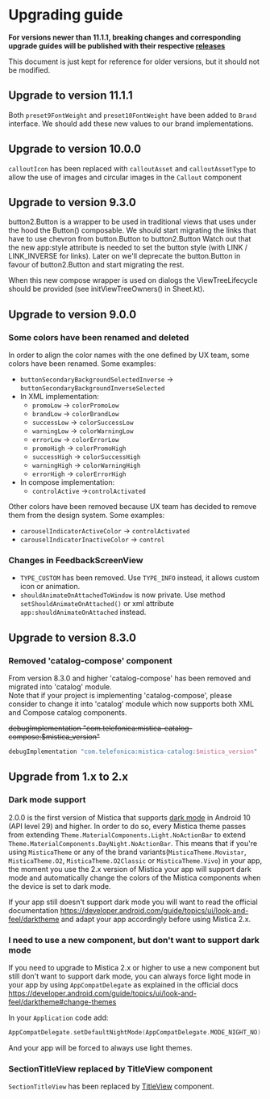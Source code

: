 # Upgrading guide

**For versions newer than 11.1.1, breaking changes and corresponding upgrade guides will be published with their respective [releases](https://github.com/Telefonica/mistica-android/releases)**

This document is just kept for reference for older versions, but it should not be modified.

## Upgrade to version 11.1.1
Both `preset9FontWeight` and `preset10FontWeight` have been added to `Brand` interface.
We should add these new values to our brand implementations.

## Upgrade to version 10.0.0
`calloutIcon` has been replaced with `calloutAsset` and `calloutAssetType` to allow the use of images and circular images in the `Callout` component

## Upgrade to version 9.3.0
button2.Button is a wrapper to be used in traditional views that uses under the hood the Button() composable.
We should start migrating the links that have to use chevron from button.Button to button2.Button
Watch out that the new app:style attribute is needed to set the button style (with LINK / LINK_INVERSE for links).
Later on we'll deprecate the button.Button in favour of button2.Button and start migrating the rest.

When this new compose wrapper is used on dialogs the ViewTreeLifecycle should be provided (see initViewTreeOwners() in Sheet.kt).

## Upgrade to version 9.0.0

### Some colors have been renamed and deleted

In order to align the color names with the one defined by UX team, some colors have been renamed. Some examples:
- `buttonSecondaryBackgroundSelectedInverse` -> `buttonSecondaryBackgroundInverseSelected`
- In XML implementation:
  - `promoLow` -> `colorPromoLow`
  - `brandLow` -> `colorBrandLow`
  - `successLow` -> `colorSuccessLow`
  - `warningLow` -> `colorWarningLow`
  - `errorLow` -> `colorErrorLow`
  - `promoHigh` -> `colorPromoHigh`
  - `successHigh` -> `colorSuccessHigh`
  - `warningHigh` -> `colorWarningHigh`
  - `errorHigh` -> `colorErrorHigh`
- In compose implementation:
  - `controlActive` ->`controlActivated`

Other colors have been removed because UX team has decided to remove them from the design system. Some examples:
- `carouselIndicatorActiveColor` -> `controlActivated`
- `carouselIndicatorInactiveColor` -> `control`

### Changes in FeedbackScreenView
- `TYPE_CUSTOM` has been removed. Use `TYPE_INFO` instead, it allows custom icon or animation.
- `shouldAnimateOnAttachedToWindow` is now private. Use method `setShouldAnimateOnAttached()` or xml attribute `app:shouldAnimateOnAttached` instead.


## Upgrade to version 8.3.0

### Removed 'catalog-compose' component

From version 8.3.0 and higher 'catalog-compose' has been removed and migrated into 'catalog' module.<br/>
Note that if your project is implementing 'catalog-compose', please consider to change it into 'catalog' module which now supports both XML and Compose catalog components.

~~debugImplementation "com.telefonica:mistica-catalog-compose:$mistica_version"~~
```groovy
debugImplementation "com.telefonica:mistica-catalog:$mistica_version"
```

## Upgrade from 1.x to 2.x

### Dark mode support

2.0.0 is the first version of Mistica that supports [dark mode](https://developer.android.com/guide/topics/ui/look-and-feel/darktheme) in Android 10 (API level 29) and higher. In order to do so, every Mistica theme passes from extending `Theme.MaterialComponents.Light.NoActionBar` to extend `Theme.MaterialComponents.DayNight.NoActionBar`. This means that if you're using `MisticaTheme` or any of the brand variants(`MisticaTheme.Movistar`, `MisticaTheme.O2`, `MisticaTheme.O2Classic` or `MisticaTheme.Vivo`) in your app, the moment you use the 2.x version of Mistica your app will support dark mode and automatically change the colors of the Mistica components when the device is set to dark mode.

If your app still doesn't support dark mode you will want to read the official documentation https://developer.android.com/guide/topics/ui/look-and-feel/darktheme and adapt your app accordingly before using Mistica 2.x.

### I need to use a new component, but don't want to support dark mode

If you need to upgrade to Mistica 2.x or higher to use a new component but still don't want to support dark mode, you can always force light mode in your app by using `AppCompatDelegate` as explained in the official docs https://developer.android.com/guide/topics/ui/look-and-feel/darktheme#change-themes
 
 In your `Application` code add:
 
```kotlin
AppCompatDelegate.setDefaultNightMode(AppCompatDelegate.MODE_NIGHT_NO)
```

And your app will be forced to always use light themes.

### SectionTitleView replaced by TitleView component

`SectionTitleView` has been replaced by [TitleView](https://github.com/Telefonica/mistica-android/blob/main/library/src/main/java/com/telefonica/mistica/title/README.md) component.
